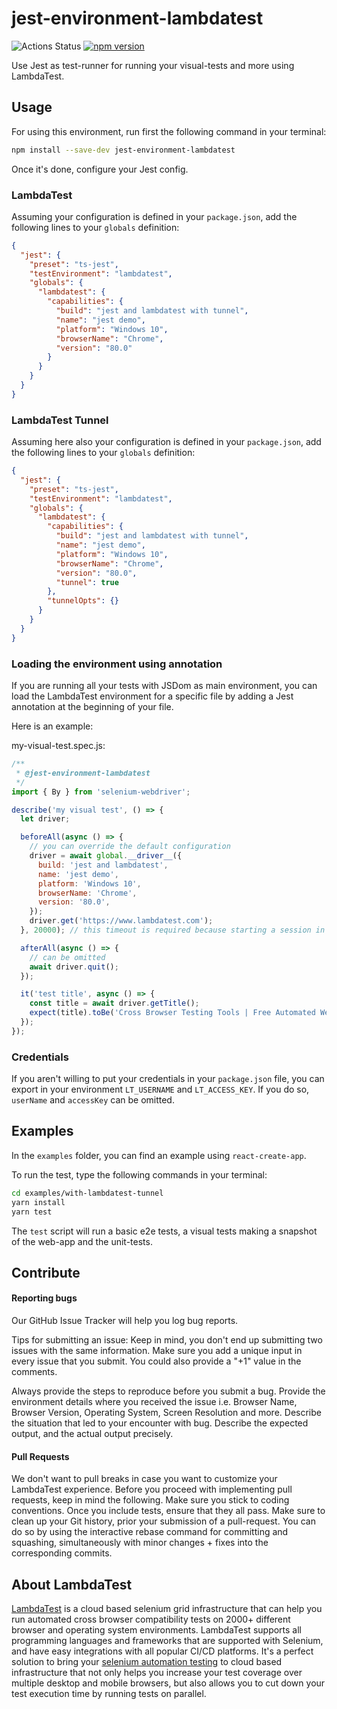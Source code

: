 # jest-environment-lambdatest

![Actions Status](https://github.com/LambdaTest/jest-environment-lambdatest/workflows/Actions%20Status/badge.svg?branch=master&event=push) [![npm version](http://img.shields.io/npm/v/jest-environment-lambdatest.svg?style=flat)](https://npmjs.org/package/jest-environment-lambdatest 'View this project on npm')

Use Jest as test-runner for running your visual-tests and more using LambdaTest.

## Usage

For using this environment, run first the following command in your terminal:

```bash
npm install --save-dev jest-environment-lambdatest
```

Once it's done, configure your Jest config.

### LambdaTest

Assuming your configuration is defined in your `package.json`, add the following lines to your `globals` definition:

```json
{
  "jest": {
    "preset": "ts-jest",
    "testEnvironment": "lambdatest",
    "globals": {
      "lambdatest": {
        "capabilities": {
          "build": "jest and lambdatest with tunnel",
          "name": "jest demo",
          "platform": "Windows 10",
          "browserName": "Chrome",
          "version": "80.0"
        }
      }
    }
  }
}
```

### LambdaTest Tunnel

Assuming here also your configuration is defined in your `package.json`, add the following lines to your `globals` definition:

```json
{
  "jest": {
    "preset": "ts-jest",
    "testEnvironment": "lambdatest",
    "globals": {
      "lambdatest": {
        "capabilities": {
          "build": "jest and lambdatest with tunnel",
          "name": "jest demo",
          "platform": "Windows 10",
          "browserName": "Chrome",
          "version": "80.0",
          "tunnel": true
        },
        "tunnelOpts": {}
      }
    }
  }
}
```

### Loading the environment using annotation

If you are running all your tests with JSDom as main environment, you can load the LambdaTest environment for a specific file by adding a Jest annotation at the beginning of your file.

Here is an example:

my-visual-test.spec.js:

```javascript
/**
 * @jest-environment-lambdatest
 */
import { By } from 'selenium-webdriver';

describe('my visual test', () => {
  let driver;

  beforeAll(async () => {
    // you can override the default configuration
    driver = await global.__driver__({
      build: 'jest and lambdatest',
      name: 'jest demo',
      platform: 'Windows 10',
      browserName: 'Chrome',
      version: '80.0',
    });
    driver.get('https://www.lambdatest.com');
  }, 20000); // this timeout is required because starting a session in LambdaTest can take ages

  afterAll(async () => {
    // can be omitted
    await driver.quit();
  });

  it('test title', async () => {
    const title = await driver.getTitle();
    expect(title).toBe('Cross Browser Testing Tools | Free Automated Website Testing | LambdaTest');
  });
});
```

### Credentials

If you aren't willing to put your credentials in your `package.json` file, you can export in your environment `LT_USERNAME` and `LT_ACCESS_KEY`. If you do so, `userName` and `accessKey` can be omitted.

## Examples

In the `examples` folder, you can find an example using `react-create-app`.

To run the test, type the following commands in your terminal:

```bash
cd examples/with-lambdatest-tunnel
yarn install
yarn test
```

The `test` script will run a basic e2e tests, a visual tests making a snapshot of the web-app and the unit-tests.

## Contribute

#### Reporting bugs

Our GitHub Issue Tracker will help you log bug reports.

Tips for submitting an issue:
Keep in mind, you don't end up submitting two issues with the same information. Make sure you add a unique input in every issue that you submit. You could also provide a "+1" value in the comments.

Always provide the steps to reproduce before you submit a bug.
Provide the environment details where you received the issue i.e. Browser Name, Browser Version, Operating System, Screen Resolution and more.
Describe the situation that led to your encounter with bug.
Describe the expected output, and the actual output precisely.

#### Pull Requests

We don't want to pull breaks in case you want to customize your LambdaTest experience. Before you proceed with implementing pull requests, keep in mind the following.
Make sure you stick to coding conventions.
Once you include tests, ensure that they all pass.
Make sure to clean up your Git history, prior your submission of a pull-request. You can do so by using the interactive rebase command for committing and squashing, simultaneously with minor changes + fixes into the corresponding commits.

## About LambdaTest

[LambdaTest](https://www.lambdatest.com/) is a cloud based selenium grid infrastructure that can help you run automated cross browser compatibility tests on 2000+ different browser and operating system environments. LambdaTest supports all programming languages and frameworks that are supported with Selenium, and have easy integrations with all popular CI/CD platforms. It's a perfect solution to bring your [selenium automation testing](https://www.lambdatest.com/selenium-automation) to cloud based infrastructure that not only helps you increase your test coverage over multiple desktop and mobile browsers, but also allows you to cut down your test execution time by running tests on parallel.
